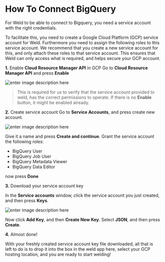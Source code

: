 
# How To Connect BigQuery
For Weld to be able to connect to Bigquery, you need a service account with the right credentials.   

To facilitate this, you need to create a Google Cloud Platform (GCP) service account for Weld. Furthermore you need to assign the following roles to this service account. We recommend that you create a new service account for this, and only attach these roles to that service account. This ensures that Weld can only access what is required, and helps secure your GCP account.

**1.** Enable **Cloud Resource Manager API** in GCP
Go to **Cloud Resource Manager API** and press **Enable**

![enter image description here](https://lh3.googleusercontent.com/pw/AM-JKLWnwqZ5bObR5-xdZh1WSFbHiO22elK7vJ9znVh-OtkC-JKDLqqPcY2rrGuu5Hjfu7u8n2UGvMG9u4yeuSAAaDEI0VSEua99FKiFEO30BmkRQoJ3Ft2huZyuDp312tqA1_WBRkdtVqrHJcED2DX_nIU=w1414-h706-no?authuser=0)


>This is required for us to verify that the service account provided to weld, has the correct permissions to operate.
>If there is no **Enable** button, it might be enabled already.

**2.** Create service account
Go to **Service Accounts**, and press create new account.  

![enter image description here](https://lh3.googleusercontent.com/pw/AM-JKLX5r-XzFpLy0awX4QSPQ5mBhjVEKbrXkfpDjwUvuLZ7M4laHbjnHdLOROAUtvZGMqYOxRE94lGb3Le6MahZrh15T23X9FXuzry8q8svnlAYwZ1poXZzQe_SN-XqKsKgEccKfGna8XjCLy9kbnh2beQ=w1532-h500-no?authuser=0)

Give it a name and press **Create and continue**. 
Grant the service account the following roles:  
-   BigQuery User
-   BigQuery Job User
-   BigQuery Metadata Viewer
-   BigQuery Data Editor

now press **Done**

**3.** Download your service account key

In the **Service accounts** window, click the service account you just created, and then press **Keys**. 

![enter image description here](https://lh3.googleusercontent.com/pw/AM-JKLVLCTaID3Qb51DveC8KeF9JsS2j5tiiG9WBNOou2iNU-Co1rubTnlZi1G6lti-PZozKm7PgQoYLYaX6H03nFZqQkXx5p6lofbvaaU-XikMBPQHMf_0Y0Nn2LaaalW5wwffhd9ANrf3m8WXAX7i1Eeo=w1470-h612-no?authuser=0)

Now click **Add Key**, and then **Create New Key**. 
Select **JSON**, and then press **Create**. 

**4.** Almost done!

With your freshly created service account key file downloaded, all that is left to do is to drop it into the box in the weld app here, select your GCP hosting location, and you are ready to start welding!
